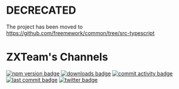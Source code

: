 # DECRECATED 

The project has been moved to https://github.com/freemework/common/tree/src-typescript

# ZXTeam's Channels
[![npm version badge](https://img.shields.io/npm/v/@zxteam/channels.svg)](https://www.npmjs.com/package/@zxteam/channels)
[![downloads badge](https://img.shields.io/npm/dm/@zxteam/channels.svg)](https://www.npmjs.org/package/@zxteam/channels)
[![commit activity badge](https://img.shields.io/github/commit-activity/m/zxteamorg/node.channels)](https://github.com/zxteamorg/node.channels/pulse)
[![last commit badge](https://img.shields.io/github/last-commit/zxteamorg/node.channels)](https://github.com/zxteamorg/node.channels/graphs/commit-activity)
[![twitter badge](https://img.shields.io/twitter/follow/zxteamorg?style=social&logo=twitter)](https://twitter.com/zxteamorg)
